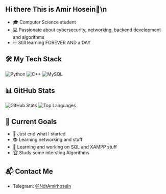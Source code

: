 ## Hi there This is Amir Hosein👋\n
- 🎓 Computer Science student
- 💻 Passionate about cybersecurity, networking, backend development and algorithms
- ♾️ Still learning FOREVER AND a DAY

## 🛠️ My Tech Stack
![Python](https://img.shields.io/badge/-Python-05122A?style=flat&logo=python)
![C++](https://img.shields.io/badge/-C++-05122A?style=flat&logo=c%2B%2B)
![MySQL](https://img.shields.io/badge/-MySQL-05122A?style=flat&logo=mysql)


## 📊 GitHub Stats
![GitHub Stats](https://github-readme-stats.vercel.app/api?username=ndramirhosein&show_icons=true)
![Top Languages](https://github-readme-stats.vercel.app/api/top-langs/?username=ndramirhosein&layout=compact)


## 🎯 Current Goals
- 🔭 Just end what I started
- 📚 Learning networking and stuff
- 🌱 Learning and working on SQL and XAMPP stuff
- 🏆 Study some intersting Algorithms


## 📬 Contact Me
- Telegram: [@NdrAmirhosein](https://t.me/NdrAmirhosein)



<!--
**NdrAmirHosein/ndramirhosein** is a ✨ _special_ ✨ repository because its `README.md` (this file) appears on your GitHub profile.

Here are some ideas to get you started:

- 🔭 I’m currently working on ...
- 🌱 I’m currently learning ...
- 👯 I’m looking to collaborate on ...
- 🤔 I’m looking for help with ...
- 💬 Ask me about ...
- 📫 How to reach me: ...
- 😄 Pronouns: ...
- ⚡ Fun fact: ...
-->
